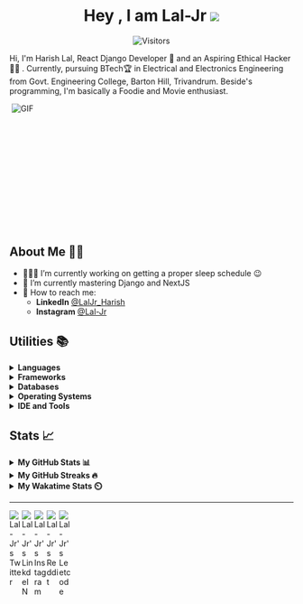 <div align="center">
  
# Hey , I am Lal-Jr <img src="https://i.pinimg.com/originals/9e/06/97/9e0697990828bb8319be8105c939b108.gif" width="70px">

![Visitors](https://visitor-badge.glitch.me/badge?page_id=Lal-Jr)

</div>

Hi, I'm Harish Lal, React Django Developer 📖 and an Aspiring Ethical Hacker 👨‍💻 . Currently, pursuing BTech🏆 in Electrical and Electronics Engineering from Govt. Engineering College, Barton Hill, Trivandrum. Beside's programming, I'm basically a Foodie and Movie enthusiast.

<img align="right" alt="GIF" src="https://c.tenor.com/8ZpbRdXPnd4AAAAM/programming-crazy.gif" width="500" height="250"/>

## About Me 👱🏼

- 👨🏽‍💻 I’m currently working on getting a proper sleep schedule :wink:
- 🌱 I’m currently mastering Django and NextJS
- 💬 How to reach me: 
    - **LinkedIn** [@LalJr_Harish](https://www.linkedin.com/in/laljr-harish/)
    - **Instagram** [@Lal-Jr](https://www.instagram.com/_lal._.jr_/)
    
## Utilities 📚 

<details>	
  <summary><b>Languages</b></summary>
  
  <br />
  
  ![C](https://img.shields.io/badge/c-%2300599C.svg?style=for-the-badge&logo=c&logoColor=white)
  ![C++](https://img.shields.io/badge/c++-%2300599C.svg?style=for-the-badge&logo=c%2B%2B&logoColor=white)
  ![Python](https://img.shields.io/badge/python-3670A0?style=for-the-badge&logo=python&logoColor=ffdd54)
  ![CSS3](https://img.shields.io/badge/css3-%231572B6.svg?style=for-the-badge&logo=css3&logoColor=white)
  ![HTML5](https://img.shields.io/badge/html5-%23E34F26.svg?style=for-the-badge&logo=html5&logoColor=white)
  ![JavaScript](https://img.shields.io/badge/javascript-%23323330.svg?style=for-the-badge&logo=javascript&logoColor=%23F7DF1E)
  ![TypeScript](https://img.shields.io/badge/typescript-%23007ACC.svg?style=for-the-badge&logo=typescript&logoColor=white)
  ![Shell Script](https://img.shields.io/badge/shell_script-%23121011.svg?style=for-the-badge&logo=gnu-bash&logoColor=white)
  
</details>

<details>	
  <summary><b>Frameworks</b></summary>
  
  <br />  
  
  ![React](https://img.shields.io/badge/react-%2320232a.svg?style=for-the-badge&logo=react&logoColor=%2361DAFB)
  ![React Native](https://img.shields.io/badge/react_native-%2320232a.svg?style=for-the-badge&logo=react&logoColor=%2361DAFB)
  ![Redux](https://img.shields.io/badge/redux-%23593d88.svg?style=for-the-badge&logo=redux&logoColor=white)
  ![Django](https://img.shields.io/badge/django-%23092E20.svg?style=for-the-badge&logo=django&logoColor=white)
  ![DjangoREST](https://img.shields.io/badge/DJANGO-REST-ff1709?style=for-the-badge&logo=django&logoColor=white&color=ff1709&labelColor=gray)
  ![Next JS](https://img.shields.io/badge/Next-black?style=for-the-badge&logo=next.js&logoColor=white)
  ![Styled Components](https://img.shields.io/badge/styled--components-DB7093?style=for-the-badge&logo=styled-components&logoColor=white)
  ![SASS](https://img.shields.io/badge/SASS-hotpink.svg?style=for-the-badge&logo=SASS&logoColor=white)
  ![TailwindCSS](https://img.shields.io/badge/tailwindcss-%2338B2AC.svg?style=for-the-badge&logo=tailwind-css&logoColor=white)
  ![Material UI](https://img.shields.io/badge/materialui-%230081CB.svg?style=for-the-badge&logo=material-ui&logoColor=white)
  ![NPM](https://img.shields.io/badge/NPM-%23000000.svg?style=for-the-badge&logo=npm&logoColor=white)
  
</details>

<details>	
  <summary><b>Databases</b></summary>
  
  <br />
  
  ![MySQL](https://img.shields.io/badge/mysql-%2300f.svg?style=for-the-badge&logo=mysql&logoColor=white)
  ![MongoDB](https://img.shields.io/badge/MongoDB-%234ea94b.svg?style=for-the-badge&logo=mongodb&logoColor=white)
  ![SQLite](https://img.shields.io/badge/sqlite-%2307405e.svg?style=for-the-badge&logo=sqlite&logoColor=white)
  
</details>

<details>	
  <summary><b>Operating Systems</b></summary>

  <br />
  
  ![Windows](https://img.shields.io/badge/Windows-0078D6?style=for-the-badge&logo=windows&logoColor=white)
  ![Ubuntu](https://img.shields.io/badge/Ubuntu-E95420?style=for-the-badge&logo=ubuntu&logoColor=white)
  ![Pop! OS](https://img.shields.io/badge/Pop!_OS-48B9C7?style=for-the-badge&logo=Pop!_OS&logoColor=white)
  ![Kali](https://img.shields.io/badge/Kali-268BEE?style=for-the-badge&logo=kalilinux&logoColor=white)
  
</details>

<details>	
  <summary><b>IDE and Tools</b></summary>
  
  <br />
  
  ![Visual Studio Code](https://img.shields.io/badge/Visual%20Studio%20Code-0078d7.svg?style=for-the-badge&logo=visual-studio-code&logoColor=white)
  ![Git](https://img.shields.io/badge/git-%23F05033.svg?style=for-the-badge&logo=git&logoColor=white)
  ![GitHub](https://img.shields.io/badge/github-%23121011.svg?style=for-the-badge&logo=github&logoColor=white)
  
</details>

##  Stats 📈 

<details>
  <summary><b>My GitHub Stats 📊</b></summary>
  
  <br />
<a href="https://github.com/Lal-Jr">
<img align="center" src="https://github-readme-stats.vercel.app/api?username=Lal-Jr&show_icons=true&theme=tokyonight&icon_color=6392DF&hide=prs&hide_border=true" alt="Lal-Jr's GitHub Stats" />
</a> 
<a href="https://github.com/Lal-Jr">
<img align="center" src="https://github-readme-stats.vercel.app/api/top-langs/?username=Lal-Jr&layout=compact&show_icons=true&theme=tokyonight&icon_color=6392DF&hide=prs&hide_border=true" />
</a>
</details>

<details>	
  <summary><b>My GitHub Streaks 🔥</b></summary>

  <br />
  <img height="180em" src="https://github-readme-streak-stats.herokuapp.com/?user=Lal-Jr&hide_border=true&theme=tokyonight&icon_color=6392DF" />
</details>

<details>
<summary><b>My Wakatime Stats ⏲️</b></summary>
  
  <br />
  
<!--START_SECTION:waka-->
![Code Time](http://img.shields.io/badge/Code%20Time-387%20hrs%2031%20mins-blue)

![Profile Views](http://img.shields.io/badge/Profile%20Views-2-blue)

![Lines of code](https://img.shields.io/badge/From%20Hello%20World%20I%27ve%20Written-184%20Thousand%20lines%20of%20code-blue)

**🐱 My GitHub Data** 

> 🏆 174 Contributions in the Year 2022
 > 
> 📦 288.8 kB Used in GitHub's Storage 
 > 
> 💼 Opted to Hire
 > 
> 📜 27 Public Repositories 
 > 
> 🔑 15 Private Repositories  
 > 
**I'm a Night 🦉** 

```text
🌞 Morning    106 commits    ███░░░░░░░░░░░░░░░░░░░░░░   14.68% 
🌆 Daytime    230 commits    ████████░░░░░░░░░░░░░░░░░   31.86% 
🌃 Evening    310 commits    ██████████░░░░░░░░░░░░░░░   42.94% 
🌙 Night      76 commits     ██░░░░░░░░░░░░░░░░░░░░░░░   10.53%

```
📅 **I'm Most Productive on Friday** 

```text
Monday       82 commits     ██░░░░░░░░░░░░░░░░░░░░░░░   11.36% 
Tuesday      131 commits    ████░░░░░░░░░░░░░░░░░░░░░   18.14% 
Wednesday    145 commits    █████░░░░░░░░░░░░░░░░░░░░   20.08% 
Thursday     102 commits    ███░░░░░░░░░░░░░░░░░░░░░░   14.13% 
Friday       147 commits    █████░░░░░░░░░░░░░░░░░░░░   20.36% 
Saturday     49 commits     █░░░░░░░░░░░░░░░░░░░░░░░░   6.79% 
Sunday       66 commits     ██░░░░░░░░░░░░░░░░░░░░░░░   9.14%

```


📊 **This Week I Spent My Time On** 

```text
💬 Programming Languages: 
No Activity Tracked This Week

🔥 Editors: 
No Activity Tracked This Week

💻 Operating System: 
No Activity Tracked This Week

```

**Timeline**

![Chart not found](https://raw.githubusercontent.com/Lal-Jr/Lal-Jr/master/charts/bar_graph.png) 


 Last Updated on 03/06/2022 06:34:35 UTC
<!--END_SECTION:waka-->
</details>

--- 

<a href="https://twitter.com/LalJr_Harish">
  <img align="left" alt="Lal-Jr's Twitter" width="22px" src="https://cdn.jsdelivr.net/npm/simple-icons@v3/icons/twitter.svg" />
</a>
<a href="https://www.linkedin.com/in/Lal-Jr/">
  <img align="left" alt="Lal-Jr's LinkdeIN" width="22px" src="https://cdn.jsdelivr.net/npm/simple-icons@v3/icons/linkedin.svg" />
</a>
<a href="https://www.instagram.com/_lal._.jr_/">
  <img align="left" alt="Lal-Jr's Instagram" width="22px" src="https://cdn.jsdelivr.net/npm/simple-icons@v3/icons/instagram.svg" />
</a>
<a href="https://www.reddit.com/user/Lal-Jr/">
  <img align="left" alt="Lal-Jr's Reddit" width="22px" src="https://cdn.jsdelivr.net/npm/simple-icons@v3/icons/reddit.svg" />
</a>
<a href="https://leetcode.com/Lal-Jr/">
  <img align="left" alt="Lal-Jr's Leetcode" width="22px" src="https://cdn.jsdelivr.net/npm/simple-icons@v3/icons/leetcode.svg" />
</a>
